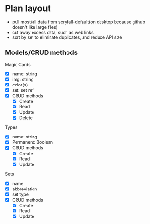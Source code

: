 # Plan layout

- pull most/all data from scryfall-default(on desktop because github doesn't like large files)
- cut away excess data, such as web links
- sort by set to eliminate duplicates, and reduce API size

Models/CRUD methods
-------------

Magic Cards
- [x] name: string
- [x] img: string
- [x] color(s)
- [x] set: set ref
- [x] CRUD methods
    - [x] Create
    - [x] Read
    - [x] Update
    - [x] Delete

Types
- [x] name: string
- [x] Permanent: Boolean
- [x] CRUD methods
    - [x] Create
    - [x] Read
    - [x] Update

Sets
- [x] name
- [x] abbreviation
- [x] set type
- [x] CRUD methods
    - [x] Create
    - [x] Read
    - [x] Update
